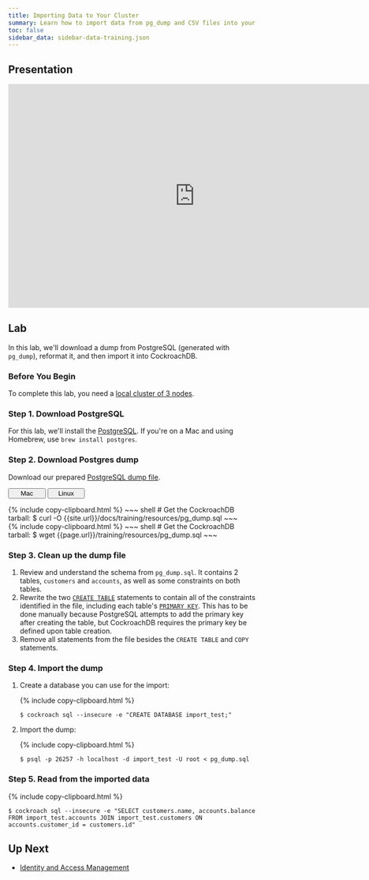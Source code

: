 ```yaml
---
title: Importing Data to Your Cluster
summary: Learn how to import data from pg_dump and CSV files into your CockroachDB cluster.
toc: false
sidebar_data: sidebar-data-training.json
---
```


<div id="toc"></div>

## Presentation

<iframe src="https://docs.google.com/presentation/d/e/2PACX-1vRg_445dWS0Ag1Ta3jdMdyfyOIvpP72U0W3XklF8ScJmUlLkdezZUy7JK1jca3A5fWoZiEpq8iu_OMd/embed?start=false&loop=false" frameborder="0" width="756" height="454" allowfullscreen="true" mozallowfullscreen="true" webkitallowfullscreen="true"></iframe>

## Lab

In this lab, we'll download a dump from PostgreSQL (generated with `pg_dump`), reformat it, and then import it into CockroachDB.

### Before You Begin

To complete this lab, you need a [local cluster of 3 nodes](3-node-local-secure-cluster.html).

### Step 1. Download PostgreSQL

For this lab, we'll install the [PostgreSQL](https://www.postgresql.org/download/). If you're on a Mac and using Homebrew, use `brew install postgres`.

### Step 2. Download Postgres dump

Download our prepared [PostgreSQL dump file](resources/pg_dump.sql).

<div class="filters clearfix">
  <button style="width: 15%" class="filter-button" data-scope="mac">Mac</button>
  <button style="width: 15%" class="filter-button" data-scope="linux">Linux</button>
</div>
<p></p>

<div class="filter-content" markdown="1" data-scope="mac">
{% include copy-clipboard.html %}
~~~ shell
# Get the CockroachDB tarball:
$ curl -O {{site.url}}/docs/training/resources/pg_dump.sql
~~~
</div>

<div class="filter-content" markdown="1" data-scope="linux">
{% include copy-clipboard.html %}
~~~ shell
# Get the CockroachDB tarball:
$ wget {{page.url}}/training/resources/pg_dump.sql
~~~
</div>

### Step 3. Clean up the dump file

1. Review and understand the schema from `pg_dump.sql`. It contains 2 tables, `customers` and `accounts`, as well as some constraints on both tables.
2. Rewrite the two [`CREATE TABLE`](../stable/create-table.html) statements to contain all of the constraints identified in the file, including each table's [`PRIMARY KEY`](../stable/primary-key.html#syntax).
  This has to be done manually because PostgreSQL attempts to add the primary key after creating the table, but CockroachDB requires the primary key be defined upon table creation.
3. Remove all statements from the file besides the `CREATE TABLE` and `COPY` statements.

### Step 4. Import the dump

1. Create a database you can use for the import:

    {% include copy-clipboard.html %}
    ~~~ shell
    $ cockroach sql --insecure -e "CREATE DATABASE import_test;"
    ~~~

2. Import the dump:
	
	{% include copy-clipboard.html %}
    ~~~ shell
    $ psql -p 26257 -h localhost -d import_test -U root < pg_dump.sql
    ~~~

### Step 5. Read from the imported data

{% include copy-clipboard.html %}
~~~ shell
$ cockroach sql --insecure -e "SELECT customers.name, accounts.balance FROM import_test.accounts JOIN import_test.customers ON accounts.customer_id = customers.id"
~~~

## Up Next

- [Identity and Access Management](identity-and-access-management.html)
